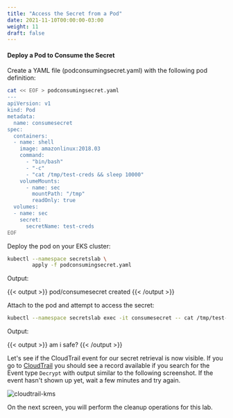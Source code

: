 ```yaml
---
title: "Access the Secret from a Pod"
date: 2021-11-10T00:00:00-03:00
weight: 11
draft: false
---
```


#### Deploy a Pod to Consume the Secret

Create a YAML file (podconsumingsecret.yaml) with the following pod definition:

```bash
cat << EOF > podconsumingsecret.yaml
---
apiVersion: v1
kind: Pod
metadata:
  name: consumesecret
spec:
  containers:
  - name: shell
    image: amazonlinux:2018.03
    command:
      - "bin/bash"
      - "-c"
      - "cat /tmp/test-creds && sleep 10000"
    volumeMounts:
      - name: sec
        mountPath: "/tmp"
        readOnly: true
  volumes:
  - name: sec
    secret:
      secretName: test-creds
EOF
```

Deploy the pod on your EKS cluster:

```bash
kubectl --namespace secretslab \
        apply -f podconsumingsecret.yaml
```

Output:

{{< output >}}
pod/consumesecret created
{{< /output >}}

Attach to the pod and attempt to access the secret:

```bash
kubectl --namespace secretslab exec -it consumesecret -- cat /tmp/test-creds
```

Output:

{{< output >}}
am i safe?
{{< /output >}}

Let's see if the CloudTrail event for our secret retrieval is now visible. If you go to [CloudTrail](https://console.aws.amazon.com/cloudtrail/home?events&#/events?EventName=Decrypt) you should see a record available if you search for the Event type ```Decrypt``` with output similar to the following screenshot. If the event hasn't shown up yet, wait a few minutes and try again.

![cloudtrail-kms](/images/cloudtrail-proof-1-1024x528.png)

On the next screen, you will perform the cleanup operations for this lab.
